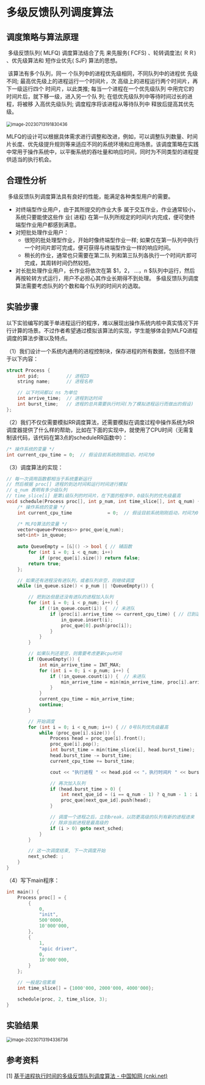 # 多级反馈队列调度算法



## 调度策略与算法原理 

​	多级反馈队列( MLFQ) 调度算法结合了先 来先服务( FCFS) 、轮转调度法( ＲＲ) 、优先级算法和 短作业优先( SJF) 算法的思想。	

​	该算法有多个队列，同一 个队列中的进程优先级相同，不同队列中的进程优 先级不同; 最高优先级上的进程运行一个时间片，次 高级上的进程运行两个时间片，再下一级运行四个 时间片，以此类推; 每当一个进程在一个优先级队列 中用完它的时间片后，就下移一级，进入另一个队 列; 在低优先级队列中等待时间过长的进程，将被移 入高优先级队列; 调度程序将该进程从等待队列中 释放后提高其优先级。

​	<img src="/OS_lab_tutorial/docs/.vuepress/public/MLFQ_principle.png" alt="image-20230713191830436" style="zoom:80%;" />

​	MLFQ的设计可以根据具体需求进行调整和改进，例如，可以调整队列数量、时间片长度、优先级提升规则等来适应不同的系统环境和应用场景。该调度策略在实践中常用于操作系统中，以平衡系统的吞吐量和响应时间，同时为不同类型的进程提供适当的执行机会。



## 合理性分析

​	多级反馈队列调度算法具有良好的性能，能满足各种类型用户的需要。 

- 对终端型作业用户，由于其所提交的作业大多 属于交互作业，作业通常较小，系统只要能使这些作 业( 进程) 在第一队列所规定的时间片内完成，便可使终端型作业用户都感到满意。 
- 对短批处理作业用户：
  - 很短的批处理型作业，开始时像终端型作业一样; 如果仅在第一队列中执行 一个时间片即可完成，便可获得与终端型作业一样的响应时间。
  - 稍长的作业，通常也只需要在第二队 列和第三队列各执行一个时间片即可完成，其周转时间仍然较短。 
- 对长批处理作业用户，长作业将依次在第 $1，2， …，n $队列中运行，然后再按轮转方式运行，用户不必担心其作业长期得不到处理。 多级反馈队列调度算法需要考虑队列的个数和每个队列的时间片的选取。



## 实验步骤

​	以下实验编写的属于单进程运行的程序，难以展现出操作系统内核中真实情况下并行计算的场景。不过作者希望通过模拟该算法的实现，学生能够体会到MLFQ进程调度的算法步骤以及特点。

（1）我们设计一个系统内通用的进程控制块，保存进程的所有数据，包括但不限于以下内容：

```cpp
struct Process {
	int pid;          // 进程ID
	string name;      // 进程名称

	// 以下时间都以 ns 为单位
	int arrive_time;  // 进程到达时间
	int burst_time;   // 进程的总共需要执行时间(为了模拟进程运行而做出的假设)
};
```



（2）我们不仅仅需要模拟RR调度算法，还需要模拟在调度过程中操作系统为RR调度器提供了什么样的帮助，比如在下面的实现中，就使用了CPU时间（无需复制该代码，该代码在第3点的scheduleRR函数中）：

```cpp
/* 操作系统的变量 */
int current_cpu_time = 0;  // 假设目前系统刚刚启动，时间为0
```



（3）调度算法的实现：

```cpp
// 每一次调用函数都相当于系统重新运行
// 然后根据 proc[] 进程的到达时间和运行时间进行模拟
// q_num 表明有多少级队列
// time_slice[i] 是第i级队列的时间片，在下面的程序中，0级队列的优先级最高
void schedule(Process proc[], int p_num, int time_slice[], int q_num) {
	/* 操作系统的变量 */
	int current_cpu_time             = 0;  // 假设目前系统刚刚启动，时间为0

  	/* MLFQ算法的变量 */
	vector<queue<Process>> proc_que(q_num);
	set<int> in_queue;
	
	auto QueueEmpty = [&]() -> bool { // 辅函数
		for (int i = 0; i < q_num; i++) 
			if (proc_que[i].size()) return false;
		return true;
	};

	// 如果还有进程没有进队列，或者队列非空，则继续调度
	while (in_queue.size() < p_num || !QueueEmpty()) { 

		// 把到达但是还没有进队的进程加入队列
		for (int i = 0; i < p_num; i++) {
			if (!in_queue.count(i)) {  // 未进队
				if (proc[i].arrive_time <= current_cpu_time) { // 已到达
					in_queue.insert(i);
					proc_que[0].push(proc[i]);
				}
			}
		}

		// 如果队列还是空，则需要考虑更新cpu时间
		if (QueueEmpty()) {
			int min_arrive_time = INT_MAX;
			for (int i = 0; i < p_num; i++) {
				if (!in_queue.count(i)) {  // 未进队
					min_arrive_time = min(min_arrive_time, proc[i].arrive_time);
				}
			}
			current_cpu_time = min_arrive_time;
			continue;
		}

		// 开始调度
		for (int i = 0; i < q_num; i++) { // 0号队列优先级最高
			while (proc_que[i].size()) {
				Process head = proc_que[i].front();
				proc_que[i].pop();
				int burst_time = min(time_slice[i], head.burst_time);
				head.burst_time -= burst_time;
				current_cpu_time += burst_time;

				cout << "执行进程 " << head.pid << "，执行时间片 " << burst_time << " ns" << endl;

				// 再次加入队列
				if (head.burst_time > 0) {
					int next_que_id = (i == q_num - 1) ? q_num - 1 : i + 1;
					proc_que[next_que_id].push(head);
				}

				// 调度一个进程之后，立刻break，以防更高级的队列有新的进程进来
				// 除非当前进程是最高级的
				if (i > 0) goto next_sched;
			}
		}

		// 这一次调度结束, 下一次调度开始
		next_sched: ;
	}
}
```



（4）写下main程序：

```cpp
int main() {
	Process proc[] = {
		{
			0,
			"init",
			500'0000,
			10'000'000,
		},
		{
			1,
			"apic driver",
			0,
			10'000'000,
		}
	};

	// 一般是2倍累乘
	int time_slice[] = {1000'000, 2000'000, 4000'000};

	schedule(proc, 2, time_slice, 3);
}
```







## 实验结果

<img src="/OS_lab_tutorial/docs/.vuepress/public/MLFQ_result.png" alt="image-20230713194336736" style="zoom:80%;" />







## 参考资料

 [1] [基于进程执行时间的多级反馈队列调度算法 - 中国知网 (cnki.net)](https://kns.cnki.net/kcms2/article/abstract?v=3uoqIhG8C44YLTlOAiTRKibYlV5Vjs7ir5D84hng_y4D11vwp0rrtVMX1j4_xGhoOYPAYVS49sX7zImBj4QPb3A6ELSuQbmR&uniplatform=NZKPT)

